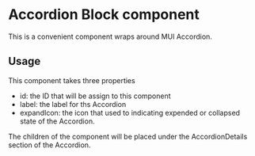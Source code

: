 # Accordion Block component

This is a convenient component wraps around MUI Accordion.

## Usage

This component takes three properties

- id: the ID that will be assign to this component
- label: the label for ths Accordion
- expandIcon: the icon that used to indicating expended or collapsed state of the Accordion.

The children of the component will be placed under the AccordionDetails section of the Accordion.

